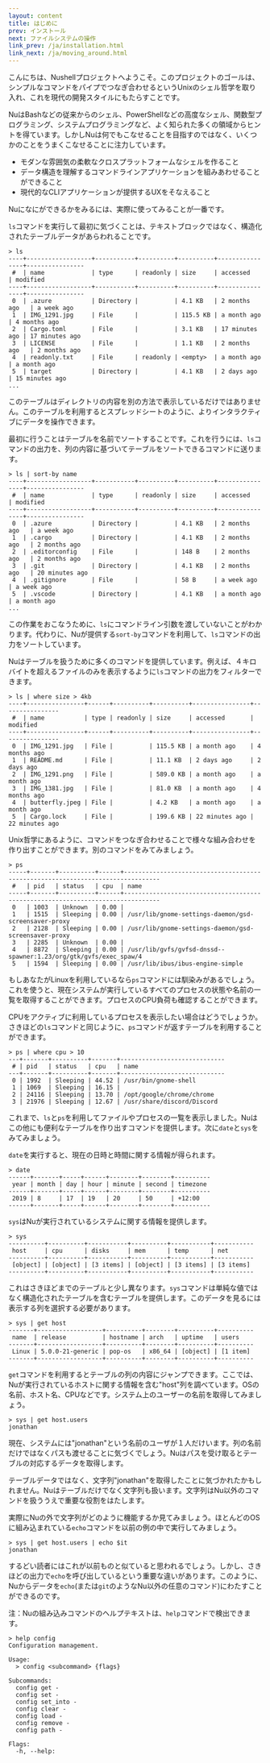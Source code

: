 ```yaml
---
layout: content
title: はじめに
prev: インストール
next: ファイルシステムの操作
link_prev: /ja/installation.html
link_next: /ja/moving_around.html
---
```


こんにちは、Nushellプロジェクトへようこそ。このプロジェクトのゴールは、シンプルなコマンドをパイプでつなぎ合わせるというUnixのシェル哲学を取り入れ、これを現代の開発スタイルにもたらすことです。

NuはBashなどの従来からのシェル、PowerShellなどの高度なシェル、関数型プログラミング、システムプログラミングなど、よく知られた多くの領域からヒントを得ています。しかしNuは何でもこなせることを目指すのではなく、いくつかのことをうまくこなせることに注力しています。

* モダンな雰囲気の柔軟なクロスプラットフォームなシェルを作ること
* データ構造を理解するコマンドラインアプリケーションを組みあわせることができること
* 現代的なCLIアプリケーションが提供するUXをそなえること

Nuになにができるかをみるには、実際に使ってみることが一番です。

`ls`コマンドを実行して最初に気づくことは、テキストブロックではなく、構造化されたテーブルデータがあらわれることです。

```
> ls
----+------------------+-----------+----------+----------+----------------+----------------
 #  | name             | type      | readonly | size     | accessed       | modified
----+------------------+-----------+----------+----------+----------------+----------------
 0  | .azure           | Directory |          | 4.1 KB   | 2 months ago   | a week ago
 1  | IMG_1291.jpg     | File      |          | 115.5 KB | a month ago    | 4 months ago
 2  | Cargo.toml       | File      |          | 3.1 KB   | 17 minutes ago | 17 minutes ago
 3  | LICENSE          | File      |          | 1.1 KB   | 2 months ago   | 2 months ago
 4  | readonly.txt     | File      | readonly | <empty>  | a month ago    | a month ago
 5  | target           | Directory |          | 4.1 KB   | 2 days ago     | 15 minutes ago
...
```

このテーブルはディレクトリの内容を別の方法で表示しているだけではありません。このテーブルを利用するとスプレッドシートのように、よりインタラクティブにデータを操作できます。

最初に行うことはテーブルを名前でソートすることです。これを行うには、`ls`コマンドの出力を、列の内容に基づいてテーブルをソートできるコマンドに送ります。

```
> ls | sort-by name
----+------------------+-----------+----------+----------+----------------+----------------
 #  | name             | type      | readonly | size     | accessed       | modified
----+------------------+-----------+----------+----------+----------------+----------------
 0  | .azure           | Directory |          | 4.1 KB   | 2 months ago   | a week ago
 1  | .cargo           | Directory |          | 4.1 KB   | 2 months ago   | 2 months ago
 2  | .editorconfig    | File      |          | 148 B    | 2 months ago   | 2 months ago
 3  | .git             | Directory |          | 4.1 KB   | 2 months ago   | 20 minutes ago
 4  | .gitignore       | File      |          | 58 B     | a week ago     | a week ago
 5  | .vscode          | Directory |          | 4.1 KB   | a month ago    | a month ago
...
```

この作業をおこなうために、`ls`にコマンドライン引数を渡していないことがわかります。代わりに、Nuが提供する`sort-by`コマンドを利用して、`ls`コマンドの出力をソートしています。

Nuはテーブルを扱うために多くのコマンドを提供しています。例えば、４キロバイトを超えるファイルのみを表示するように`ls`コマンドの出力をフィルターできます。

```
> ls | where size > 4kb
----+----------------+------+----------+----------+----------------+----------------
 #  | name           | type | readonly | size     | accessed       | modified
----+----------------+------+----------+----------+----------------+----------------
 0  | IMG_1291.jpg   | File |          | 115.5 KB | a month ago    | 4 months ago
 1  | README.md      | File |          | 11.1 KB  | 2 days ago     | 2 days ago
 2  | IMG_1291.png   | File |          | 589.0 KB | a month ago    | a month ago
 3  | IMG_1381.jpg   | File |          | 81.0 KB  | a month ago    | 4 months ago
 4  | butterfly.jpeg | File |          | 4.2 KB   | a month ago    | a month ago
 5  | Cargo.lock     | File |          | 199.6 KB | 22 minutes ago | 22 minutes ago
```

Unix哲学にあるように、コマンドをつなぎ合わせることで様々な組み合わせを作り出すことができます。別のコマンドをみてみましょう。

```
> ps
-----+-------+----------+------+--------------------------------------------------------------------------------
 #   | pid   | status   | cpu  | name
-----+-------+----------+------+--------------------------------------------------------------------------------
 0   | 1003  | Unknown  | 0.00 |
 1   | 1515  | Sleeping | 0.00 | /usr/lib/gnome-settings-daemon/gsd-screensaver-proxy
 2   | 2128  | Sleeping | 0.00 | /usr/lib/gnome-settings-daemon/gsd-screensaver-proxy
 3   | 2285  | Unknown  | 0.00 |
 4   | 8872  | Sleeping | 0.00 | /usr/lib/gvfs/gvfsd-dnssd--spawner:1.23/org/gtk/gvfs/exec_spaw/4
 5   | 1594  | Sleeping | 0.00 | /usr/lib/ibus/ibus-engine-simple
```

もしあなたがLinuxを利用しているなら`ps`コマンドには馴染みがあるでしょう。これを使うと、現在システムが実行しているすべてのプロセスの状態や名前の一覧を取得することができます。プロセスのCPU負荷も確認することができます。

CPUをアクティブに利用しているプロセスを表示したい場合はどうでしょうか。さきほどの`ls`コマンドと同じように、`ps`コマンドが返すテーブルを利用することができます。

```
> ps | where cpu > 10
---+-------+----------+-------+-----------------------------
 # | pid   | status   | cpu   | name
---+-------+----------+-------+-----------------------------
 0 | 1992  | Sleeping | 44.52 | /usr/bin/gnome-shell
 1 | 1069  | Sleeping | 16.15 |
 2 | 24116 | Sleeping | 13.70 | /opt/google/chrome/chrome
 3 | 21976 | Sleeping | 12.67 | /usr/share/discord/Discord
```

これまで、`ls`と`ps`を利用してファイルやプロセスの一覧を表示しました。Nuはこの他にも便利なテーブルを作り出すコマンドを提供します。次に`date`と`sys`をみてみましょう。

`date`を実行すると、現在の日時と時間に関する情報が得られます。

```
> date
------+-------+-----+------+--------+--------+----------
 year | month | day | hour | minute | second | timezone
------+-------+-----+------+--------+--------+----------
 2019 | 8     | 17  | 19   | 20     | 50     | +12:00
------+-------+-----+------+--------+--------+----------
```

`sys`はNuが実行されているシステムに関する情報を提供します。

```
> sys
----------+----------+-----------+----------+-----------+-----------
 host     | cpu      | disks     | mem      | temp      | net
----------+----------+-----------+----------+-----------+-----------
 [object] | [object] | [3 items] | [object] | [3 items] | [3 items]
----------+----------+-----------+----------+-----------+-----------
```

これはさきほどまでのテーブルと少し異なります。`sys`コマンドは単純な値ではなく構造化されたテーブルを含むテーブルを提供します。このデータを見るには表示する列を選択する必要があります。

```
> sys | get host
-------+------------------+----------+--------+----------+----------
 name  | release          | hostname | arch   | uptime   | users
-------+------------------+----------+--------+----------+----------
 Linux | 5.0.0-21-generic | pop-os   | x86_64 | [object] | [1 item]
-------+------------------+----------+--------+----------+----------
```

`get`コマンドを利用するとテーブルの列の内容にジャンプできます。ここでは、Nuが実行されているホストに関する情報を含む"host"列を調べています。OSの名前、ホスト名、CPUなどです。システム上のユーザーの名前を取得してみましょう。

```
> sys | get host.users
jonathan
```

現在、システムには"jonathan"という名前のユーザが１人だけいます。列の名前だけではなくパスも渡せることに気づくでしょう。Nuはパスを受け取るとテーブルの対応するデータを取得します。

テーブルデータではなく、文字列"jonathan"を取得したことに気づかれたかもしれません。Nuはテーブルだけでなく文字列も扱います。文字列はNu以外のコマンドを扱ううえで重要な役割をはたします。

実際にNuの外で文字列がどのように機能するか見てみましょう。ほとんどのOSに組み込まれている`echo`コマンドを以前の例の中で実行してみましょう。

```
> sys | get host.users | echo $it
jonathan
```

するどい読者にはこれが以前ものと似ていると思われるでしょう。しかし、さきほどの出力で`echo`を呼び出しているという重要な違いがあります。このように、Nuからデータを`echo`(または`git`のようなNu以外の任意のコマンド)にわたすことができるのです。

注：Nuの組み込みコマンドのヘルプテキストは、`help`コマンドで検出できます。

```
> help config
Configuration management.
 
Usage:
  > config <subcommand> {flags}

Subcommands:
  config get -
  config set -
  config set_into -
  config clear -
  config load -
  config remove -
  config path -

Flags:
  -h, --help:  
```
